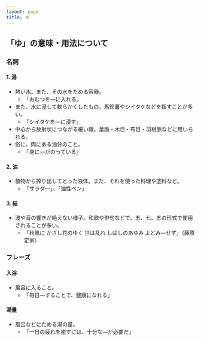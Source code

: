 ```yaml
---
layout: page
title: ゆ
---
```

## 「ゆ」の意味・用法について

### 名詞

#### 1. 湯
- 熱い水。また、その水をためる容器。
  - 「おむつを―に入れる」
- また、水に浸して軟らかくしたもの。馬鈴薯やシイタケなどを指すことが多い。
  - 「シイタケを―に浸す」
- 中心から放射状につながる細い線。葉脈・木目・布目・羽根脈などに用いられる。
- 俗に、肉にある油分のこと。
  - 「身に―がのっている」

#### 2. 油
- 植物から搾り出してとった液体。また、それを使った料理や塗料など。
  - 「サラダ―」、「油性ペン」

#### 3. 結
- 波や音の響きが絶えない様子。和歌や俳句などで、五、七、五の形式で使用されることが多い。
  - 「秋風に かざし花のゆく 世は乱れ しばしのあゆみ よどみ―せず」（藤原定家）

### フレーズ

#### 入浴
- 風呂に入ること。
  - 「毎日―することで、健康になれる」

#### 湯量
- 風呂などにためる湯の量。
  - 「一日の疲れを癒すには、十分な―が必要だ」
